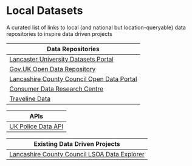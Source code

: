 # Local Datasets
A curated list of links to local (and national but location-queryable) data repositories to inspire data driven projects

| Data Repositories  | 
| ------------- |
| [Lancaster University Datasets Portal](http://www.research.lancs.ac.uk/portal/en/datasets/search.html?search=lancaster&uri=) |
| [Gov.UK Open Data Repository](https://data.gov.uk/search?q=Lancaster) |
| [Lancashire County Council Open Data Portal](https://lis.lancashire.gov.uk/?page=1&keywords=&category=&dataprovider=&format=&date=) |
| [Consumer Data Research Centre](https://data.cdrc.ac.uk/dataset?q=lancaster&sort=score+desc%2C+metadata_modified+desc)|
| [Traveline Data](http://www.travelinedata.org.uk/)|

| APIs | 
| ------------- |
| [UK Police Data API](https://data.police.uk/docs/) |

| Existing Data Driven Projects |
| ------------- |
| [Lancashire County Council LSOA Data Explorer](http://dashboards.instantatlas.com/viewer/report?appid=40cb24a7767648ad989902947f2cbae2&authid=8SEcten4hkiVezMy)|
